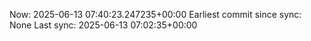 Now: 2025-06-13 07:40:23.247235+00:00 Earliest commit since sync: None Last sync: 2025-06-13 07:02:35+00:00
